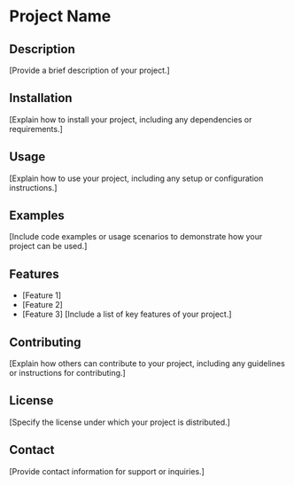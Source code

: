 # Project Name

## Description
[Provide a brief description of your project.]

## Installation
[Explain how to install your project, including any dependencies or requirements.]

## Usage
[Explain how to use your project, including any setup or configuration instructions.]

## Examples
[Include code examples or usage scenarios to demonstrate how your project can be used.]

## Features
- [Feature 1]
- [Feature 2]
- [Feature 3]
[Include a list of key features of your project.]

## Contributing
[Explain how others can contribute to your project, including any guidelines or instructions for contributing.]

## License
[Specify the license under which your project is distributed.]

## Contact
[Provide contact information for support or inquiries.]
